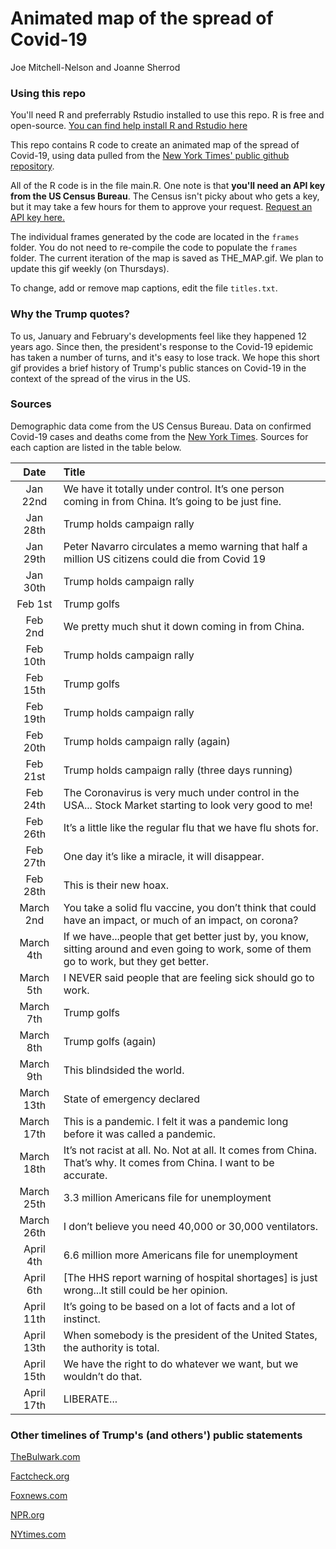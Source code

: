 # Animated map of the spread of Covid-19
Joe Mitchell-Nelson and Joanne Sherrod

### Using this repo

You'll need R and preferrably Rstudio installed to use this repo. R is free and open-source. [You can find help install R and Rstudio here](https://courses.edx.org/courses/UTAustinX/UT.7.01x/3T2014/56c5437b88fa43cf828bff5371c6a924/)

This repo contains R code to create an animated map of the spread of Covid-19, using data pulled from the [New York Times' public github repository](https://github.com/nytimes/covid-19-data).

All of the R code is in the file main.R. One note is that **you'll need an API key from the US Census Bureau**. The Census isn't picky about who gets a key, but it may take a few hours for them to approve your request. [Request an API key here.](http://api.census.gov/data/key_signup.html)

The individual frames generated by the code are located in the `frames` folder. You do not need to re-compile the code to populate the `frames` folder. The current iteration of the map is saved as THE_MAP.gif. We plan to update this gif weekly (on Thursdays).

To change, add or remove map captions, edit the file `titles.txt`.

### Why the Trump quotes?

To us, January and February's developments feel like they happened 12 years ago. Since then, the president's response to the Covid-19 epidemic has taken a number of turns, and it's easy to lose track.  We hope this short gif provides a brief history of Trump's public stances on Covid-19 in the context of the spread of the virus in the US.

### Sources

Demographic data come from the US Census Bureau. Data on confirmed Covid-19 cases and deaths come from the [New York Times](https://github.com/nytimes/covid-19-data). Sources for each caption are listed in the table below.

| Date | Title |
|:-----:|:-----|
|Jan 22nd | We have it totally under control. It’s one person coming in from China. It’s going to be just fine.|
|Jan 28th | Trump holds campaign rally|
|Jan 29th | Peter Navarro circulates a memo warning that half a million US citizens could die from Covid 19|
|Jan 30th | Trump holds campaign rally|
|Feb 1st | Trump golfs|
|Feb 2nd | We pretty much shut it down coming in from China.|
|Feb 10th | Trump holds campaign rally|
|Feb 15th | Trump golfs|
|Feb 19th | Trump holds campaign rally|
|Feb 20th | Trump holds campaign rally (again)|
|Feb 21st | Trump holds campaign rally (three days running)|
|Feb 24th | The Coronavirus is very much under control in the USA... Stock Market starting to look very good to me!|
|Feb 26th | It’s a little like the regular flu that we have flu shots for.|
|Feb 27th | One day it’s like a miracle, it will disappear.|
|Feb 28th | This is their new hoax.|
|March 2nd | You take a solid flu vaccine, you don’t think that could have an impact, or much of an impact, on corona?|
|March 4th | If we have...people that get better just by, you know, sitting around and even going to work, some of them go to work, but they get better.|
|March 5th | I NEVER said people that are feeling sick should go to work.|
|March 7th | Trump golfs|
|March 8th | Trump golfs (again)|
|March 9th | This blindsided the world.|
|March 13th | State of emergency declared|
|March 17th | This is a pandemic. I felt it was a pandemic long before it was called a pandemic.|
|March 18th | It’s not racist at all. No. Not at all. It comes from China. That’s why. It comes from China. I want to be accurate.|
|March 25th | 3.3 million Americans file for unemployment|
|March 26th | I don’t believe you need 40,000 or 30,000 ventilators.|
|April 4th | 6.6 million more Americans file for unemployment|
|April 6th | [The HHS report warning of hospital shortages] is just wrong...It still could be her opinion.|
|April 11th | It’s going to be based on a lot of facts and a lot of instinct.|
|April 13th | When somebody is the president of the United States, the authority is total.|
|April 15th | We have the right to do whatever we want, but we wouldn’t do that.|
|April 17th | LIBERATE... |

### Other timelines of Trump's (and others') public statements

[TheBulwark.com](https://thebulwark.com/a-timeline-of-trumps-press-briefing-lies/)

[Factcheck.org](https://www.factcheck.org/2020/03/trumps-statements-about-the-coronavirus/)

[Foxnews.com](https://www.foxnews.com/politics/from-new-york-to-canada-to-the-white-house-initial-coronavirus-responses-havent-aged-well)

[NPR.org](https://www.npr.org/2020/04/21/837348551/timeline-what-trump-has-said-and-done-about-the-coronavirus)

[NYtimes.com](https://www.nytimes.com/2020/03/15/opinion/trump-coronavirus.html)


